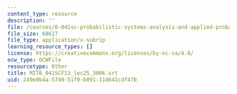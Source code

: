 ```yaml
---
content_type: resource
description: ''
file: /courses/6-041sc-probabilistic-systems-analysis-and-applied-probability-fall-2013/249e0b4a574951f0b09111d641cdf470_MIT6_041SCF13_lec25_300k.vtt
file_size: 68617
file_type: application/x-subrip
learning_resource_types: []
license: https://creativecommons.org/licenses/by-nc-sa/4.0/
ocw_type: OCWFile
resourcetype: Other
title: MIT6_041SCF13_lec25_300k.srt
uid: 249e0b4a-5749-51f0-b091-11d641cdf470
---
```

